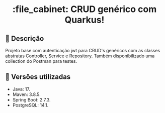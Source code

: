 <h1 align="center">:file_cabinet: CRUD genérico com Quarkus!</h1>

## :memo: Descrição
Projeto base com autenticação jwt para CRUD's genéricos com as classes abstratas Controller, Service e Repository.
Também disponibilizado uma collection do Postman para testes.

## :wrench: Versões utilizadas
* Java: 17.
* Maven: 3.8.5.
* Spring Boot: 2.7.3.
* PostgreSQL: 14.1.

